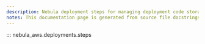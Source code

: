 ```yaml
---
description: Nebula deployment steps for managing deployment code storage via AWS S3.
notes: This documentation page is generated from source file docstrings.
---
```


::: nebula_aws.deployments.steps